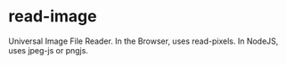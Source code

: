 # read-image
Universal Image File Reader.  In the Browser, uses read-pixels.  In NodeJS, uses jpeg-js or pngjs.
